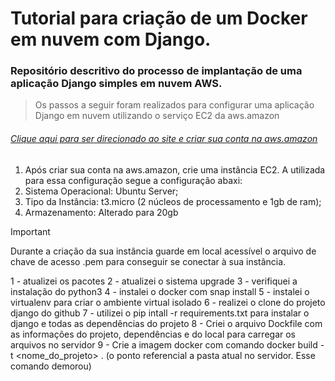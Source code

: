# Tutorial para criação de um Docker em nuvem com Django.
### Repositório descritivo do processo de implantação de uma aplicação Django simples em nuvem AWS.

> Os passos a seguir foram realizados para configurar uma aplicação Django em nuvem utilizando o serviço EC2 da aws.amazon
###### [Clique aqui para ser direcionado ao site e criar sua conta na aws.amazon](http://aws.amazon.com)

1. Após criar sua conta na aws.amazon, crie uma instância EC2. A utilizada para essa configuração segue a configuração abaxi:
2. Sistema Operacional: Ubuntu Server;
3. Tipo da Instância: t3.micro (2 núcleos de processamento e 1gb de ram);
4. Armazenamento: Alterado para 20gb
> [!IMPORTANT]
> Durante a criação da sua instância guarde em local acessível o arquivo de chave de acesso .pem para conseguir se conectar à sua instância.

1 - atualizei os pacotes
2 - atualizei o sistema upgrade
3 - verifiquei a instalação do python3
4 - instalei o docker com snap install
5 - instalei o virtualenv para criar o ambiente virtual isolado
6 - realizei o clone do projeto django do github
7 - utilizei o pip intall -r requirements.txt para instalar o django e todas as dependências do projeto
8 - Criei o arquivo Dockfile com as informações do projeto, dependências e do local para carregar os arquivos no servidor
9 - Crie a imagem docker com comando docker build -t <nome_do_projeto> . (o ponto referencial a pasta atual no servidor. Esse comando demorou)


    
